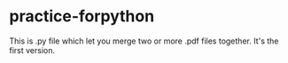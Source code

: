 # practice-forpython
This is .py file which let you merge two or more .pdf files together. It's the first version.
